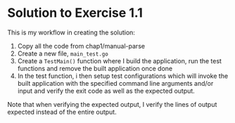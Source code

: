 # Solution to Exercise 1.1

This is my workflow in creating the solution:

1. Copy all the code from chap1/manual-parse
2. Create a new file, `main_test.go`
3. Create a `TestMain()` function where I build the application, run the test functions and remove the built application once done
4. In the test function, i then setup test configurations which will invoke the built application with the specified
   command line arguments and/or input and verify the exit code as well as the expected output.

Note that when verifying the expected output, I verify the lines of output expected instead of the entire
output.
